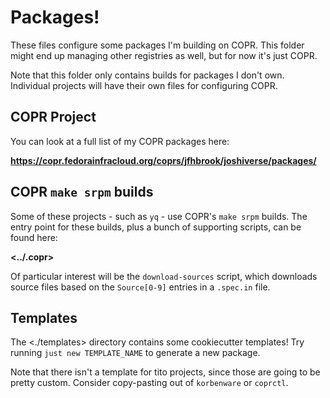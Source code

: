 # Packages!

These files configure some packages I'm building on COPR. This folder might
end up managing other registries as well, but for now it's just COPR.

Note that this folder only contains builds for packages I don't own. Individual
projects will have their own files for configuring COPR.

## COPR Project

You can look at a full list of my COPR packages here:

**<https://copr.fedorainfracloud.org/coprs/jfhbrook/joshiverse/packages/>**

## COPR `make srpm` builds

Some of these projects - such as `yq` - use COPR's `make srpm` builds. The entry
point for these builds, plus a bunch of supporting scripts, can be found here:

**<../.copr>**

Of particular interest will be the `download-sources` script, which downloads
source files based on the `Source[0-9]` entries in a `.spec.in` file.

## Templates

The <./templates> directory contains some cookiecutter templates! Try running
`just new TEMPLATE_NAME` to generate a new package.

Note that there isn't a template for tito projects, since those are going to
be pretty custom. Consider copy-pasting out of `korbenware` or `coprctl`.
